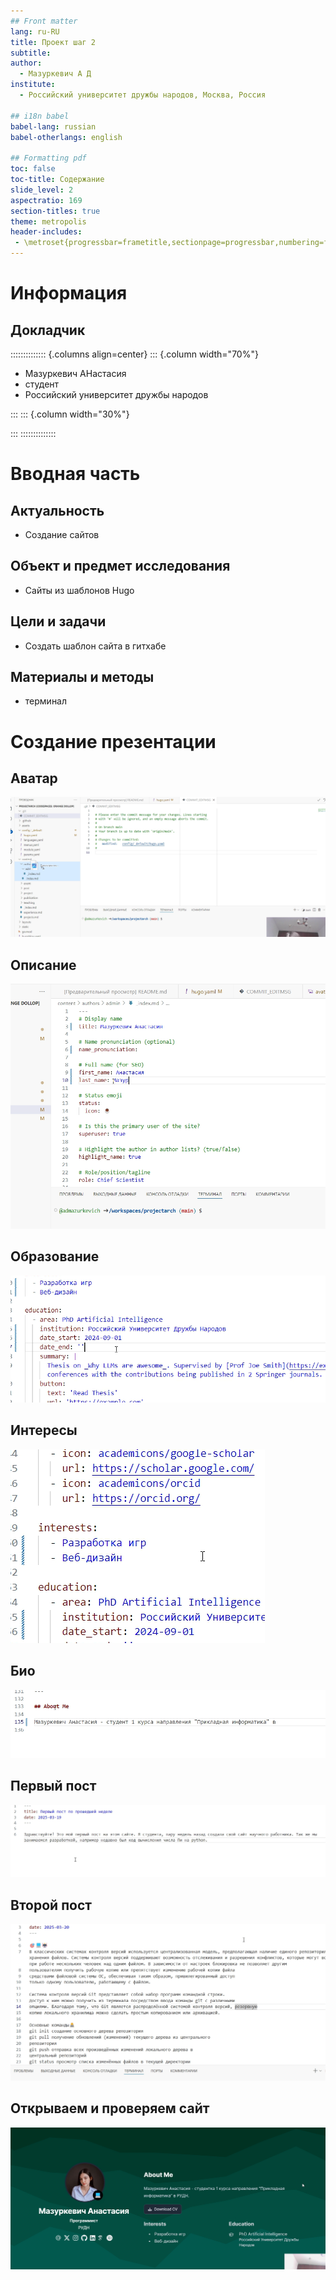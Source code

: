 ```yaml
---
## Front matter
lang: ru-RU
title: Проект шаг 2
subtitle: 
author:
  - Мазуркевич А Д
institute:
  - Российский университет дружбы народов, Москва, Россия

## i18n babel
babel-lang: russian
babel-otherlangs: english

## Formatting pdf
toc: false
toc-title: Содержание
slide_level: 2
aspectratio: 169
section-titles: true
theme: metropolis
header-includes:
 - \metroset{progressbar=frametitle,sectionpage=progressbar,numbering=fraction}
---
```


# Информация

## Докладчик

:::::::::::::: {.columns align=center}
::: {.column width="70%"}

  * Мазуркевич АНастасия
  * студент
  * Российский университет дружбы народов

:::
::: {.column width="30%"}


:::
::::::::::::::

# Вводная часть

## Актуальность

- Создание сайтов

## Объект и предмет исследования

- Сайты из шаблонов Hugo

## Цели и задачи

- Создать шаблон сайта в гитхабе

## Материалы и методы

- терминал

# Создание презентации

## Аватар

![](./image/1.png)

## Описание

![](./image/2.png)

## Образование

![](./image/3.png)

## Интересы

![](./image/4.png)

## Био

![](./image/5.png)

## Первый пост

![](./image/6.png)

## Второй пост

![](./image/7.png)

## Открываем и проверяем сайт

![](./image/8.png)
